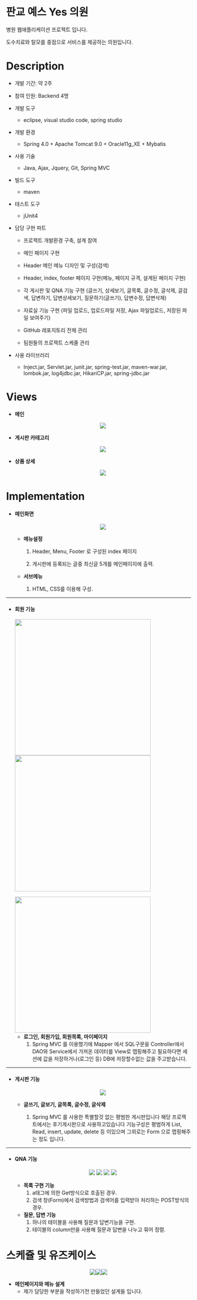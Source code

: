 # 판교 예스 Yes 의원

병원 웹애플리케이션 프로젝트 입니다.

도수치료와 탈모를 중점으로 서비스를 제공하는 의원입니다.



# Description

- 개발 기간: 약 2주

- 참여 인원: Backend 4명

- 개발 도구
 
  - eclipse, visual studio code, spring studio

- 개발 환경

  - Spring 4.0 + Apache Tomcat 9.0 + Oracle11g_XE + Mybatis

- 사용 기술

  - Java,  Ajax,  Jquery,  Git,  Spring MVC

- 빌드 도구

  - maven

- 테스트 도구

  - jUnit4

- 담당 구현 파트

  - 프로젝트 개발환경 구축, 설계 참여

  - 메인 페이지 구현

  - Header 메인 메뉴 디자인 및 구성(검색)

  - Header, index, footer 페이지 구현(메뉴, 페이지 규격, 설계된 페이지 구현)

  - 각 게시판 및 QNA 기능 구현 (글쓰기, 상세보기, 글목록, 글수정, 글삭제, 글검색, 답변하기, 답변상세보기, 질문하기(글쓰기), 답변수정, 답변삭제)

  - 자료실 기능 구현 (파일 업로드, 업로드파일 저장, Ajax 파일업로드, 저장된 파일 보여주기)

  - GitHub 레포지토리 전체 관리

  - 팀원들의 프로젝트 스케줄 관리

- 사용 라이브러리

  - Inject.jar, Servlet.jar, junit.jar, spring-test.jar,
maven-war.jar, lombok.jar, log4jdbc.jar,
HikariCP.jar, spring-jdbc.jar
    

# Views

- **메인**

  <p align="center"><img src="https://github.com/77kkyu/Style_Is_You/blob/master/src/main/webapp/file/stu_main.gif?raw=true"/></p>






- **게시판 카테고리** 

  <p align="center"><img src="https://github.com/77kkyu/Style_Is_You/blob/master/src/main/webapp/file/stu_cate.gif?raw=true"/></p>





- **상품 상세**

  <p align="center"><img src="https://github.com/77kkyu/Style_Is_You/blob/master/src/main/webapp/file/stu_detail.gif?raw=true"/></p>





# Implementation

- #### 메인화면

  <p align="center"><img src="https://github.com/77kkyu/Style_Is_You/blob/master/src/main/webapp/file/%EB%A9%94%EC%9D%B8%ED%99%94%EB%A9%B4.png?raw=true"/></p>

  - **메뉴설정**

    1. Header, Menu, Footer 로 구성된 index 페이지

    2. 게시판에 등록되는 글중 최신글 5개를 메인페이지에 출력.


  - **서브메뉴**

    1. HTML, CSS를 이용해 구성.




------



- #### 회원 기능

  <img src="https://github.com/77kkyu/Style_Is_You/blob/master/src/main/webapp/file/%EC%B9%B4%ED%85%8C%EA%B3%A0%EB%A6%AC%ED%99%94%EB%A9%B4.png?raw=true" width="370" /><img src="https://github.com/77kkyu/Style_Is_You/blob/master/src/main/webapp/file/%EC%B9%B4%ED%85%8C%EA%B3%A0%EB%A6%AC%ED%99%94%EB%A9%B42.png?raw=true" width="370"/>

  <img src="https://github.com/77kkyu/Style_Is_You/blob/master/src/main/webapp/file/%EC%B9%B4%ED%85%8C%EA%B3%A0%EB%A6%AC%ED%99%94%EB%A9%B41.png?raw=true" width="370" />

  

  - **로그인, 회원가입, 회원목록, 마이페이지** 
    1. Spring MVC 를 이용했기에 Mapper 에서 SQL구문을 Controller에서 DAO와 Service에서 가져온 데이터를 View로 맵핑해주고 필요하다면 세션에 값을 저장하거나(로그인 등) DB에 저장할수없는 값을 주고받습니다.

 

------

- #### 게시판 기능

  <p align="center"><img src="https://github.com/77kkyu/Style_Is_You/blob/master/src/main/webapp/file/%EB%94%94%ED%85%8C%EC%9D%BC1.png?raw=true"/></p>

  - **글쓰기, 글보기, 글목록, 글수정, 글삭제**

    1. Spring MVC 를 사용한 특별할것 없는 평범한 게시판입니다 해당 프로젝트에서는 후기게시판으로 사용하고있습니다 기능구성은 평범하게 List, Read, insert, update, delete 등 이있으며 그외로는 Form 으로 맵핑해주는 정도 입니다.

------   

- #### QNA 기능

  <p align="center"><img src="./qnaList.png"/>
  <img src="./qnaInsert.png"/>
  <img src="./qnaSQL.png"/>
  <img src="./qnaSQL2.png"/>
  </p>
  
  - **목록 구현 기능**
    1. a태그에 의한 Get방식으로 호출된 경우.
    2. 검색 창(Form)에서 검색방법과 검색어를 입력받아 처리하는 POST방식의 경우.
  - **질문, 답변 기능**
    1. 하나의 테이블을 사용해 질문과 답변기능을 구현.
    2. 테이블의 column만을 사용해 질문과 답변을 나누고 묶어 정렬. 





<!-- 
- # Log 설정




       

# Trouble Shooting  -->





# 스케쥴 및 유즈케이스

<p align="center"><img src="./seulke1.png"/><img src="./seulke2.png"/><img src="./seulke3.png"/></p>

  - **메인페이지와 메뉴 설계**
    -  제가 담당한 부분을 작성하기전 만들었던 설계들 입니다.


